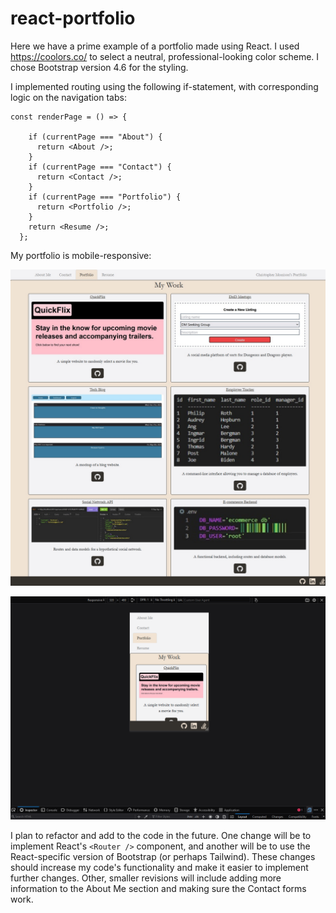 # react-portfolio

Here we have a prime example of a portfolio made using React. I used https://coolors.co/ to select a neutral, professional-looking color scheme. I chose Bootstrap version 4.6 for the styling. 

I implemented routing using the following if-statement, with corresponding logic on the navigation tabs: 
```
const renderPage = () => {

    if (currentPage === "About") {
      return <About />;
    }
    if (currentPage === "Contact") {
      return <Contact />;
    }
    if (currentPage === "Portfolio") {
      return <Portfolio />;
    }
    return <Resume />;
  };

```
My portfolio is mobile-responsive:

![Alt text](src/assets/Portfolio-Desktop.jpg)

![Alt text](src/assets/Portfolio-Mobile-3.jpg)

I plan to refactor and add to the code in the future. One change will be to implement React's ```<Router />``` component, and another will be to use the React-specific version of Bootstrap (or perhaps Tailwind). These changes should increase my code's functionality and make it easier to implement further changes. Other, smaller revisions will include adding more information to the About Me section and making sure the Contact forms work. 